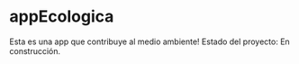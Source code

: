 # appEcologica
Esta es una app que contribuye al medio ambiente!
Estado del proyecto: En construcción.
